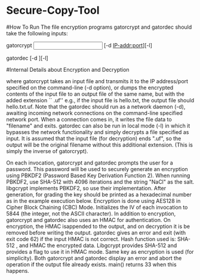# Secure-Copy-Tool

#How To Run
The file encryption programs gatorcrypt and gatordec should take the following inputs: 

  gatorcrypt <input file> [-d <IP-addr:port>][-l]
  
  gatordec <filename>  [-d <port>][-l] 
	    
#Internal Details about Encryption and Decryption

where gatorcrypt takes an input file and transmits it to the IP address/port specified on the command-line (-d option), or dumps the encrypted contents of the input file to an output file of the same name, but with the added extension `` .uf'' e.g., if the input file is hello.txt, the output file should hello.txt.uf. Note that the gatordec should run as a network daemon (-d), awaiting incoming network connections on the command-line specified network port. When a connection comes in, it writes the file data to "filename" and exits. gatordec can also be run in local mode (-l) in which it bypasses the network functionality and simply decrypts a file specified as input. It is assumed that the input file (for decryption) ends ".uf", so the output will be the original filename without this additional extension. (This is simply the inverse of gatorcrypt).

On each invocation, gatorcrypt and gatordec prompts the user for a password. This password will be used to securely generate an encryption using PBKDF2 (Password Based Key Derivation Function 2). When running PBKDF2, use SHA-512 with 4096 iterations and the string "NaCl" as the salt. libgcrypt implements PBKDF2, so use their implementation. After generation, for grading the key should be printed as a hexadecimal number as in the example execution below.
Encryption is done using AES128 in Cipher Block Chaining (CBC) Mode. Initializes the IV of each invocation to 5844 (the integer, not the ASCII character).
In addition to encryption, gatorcrypt and gatordec also uses an HMAC for authentication. On encryption, the HMAC isappended to the output, and on decryption it is be removed before writing the output. gatordec gives an error and exit (with exit code 62) if the input HMAC is not correct. Hash function used is: SHA-512 , and HMAC the encrypted data. Libgcrypt provides SHA-512 and provides a flag to use it in HMAC mode. Same key as encryption is used (for simplicity).
Both gatorcrypt and gatordec display an error and abort the operation if the output file already exists. main() returns 33 when this happens.
